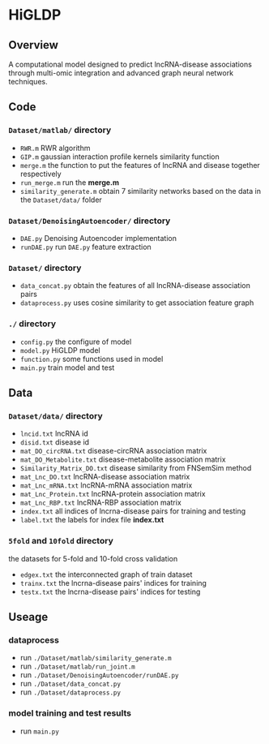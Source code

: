 # HiGLDP

## Overview
A computational model designed to predict lncRNA-disease associations through multi-omic integration and advanced graph neural network techniques.

## Code

### `Dataset/matlab/` directory
- `RWR.m` RWR algorithm
- `GIP.m` gaussian interaction profile kernels similarity function
- `merge.m` the function to put the features of lncRNA and disease together respectively
- `run_merge.m` run the **merge.m**
- `similarity_generate.m` obtain 7 similarity networks based on the data in the `Dataset/data/` folder

### `Dataset/DenoisingAutoencoder/` directory
- `DAE.py` Denoising Autoencoder implementation
- `runDAE.py` run `DAE.py` feature extraction

### `Dataset/` directory
- `data_concat.py` obtain the features of all lncRNA-disease association pairs
- `dataprocess.py` uses cosine similarity to get association feature graph

### `./` directory
- `config.py` the configure of model
- `model.py` HiGLDP model
- `function.py` some functions used in model
- `main.py` train model and test


## Data

### `Dataset/data/` directory
- `lncid.txt` lncRNA id
- `disid.txt` disease id
- `mat_DO_circRNA.txt` disease-circRNA association matrix
- `mat_DO_Metabolite.txt` disease-metabolite association matrix
- `Similarity_Matrix_DO.txt` disease similarity from FNSemSim method
- `mat_Lnc_DO.txt` lncRNA-disease association matrix
- `mat_Lnc_mRNA.txt` lncRNA-mRNA association matrix
- `mat_Lnc_Protein.txt` lncRNA-protein association matrix
- `mat_Lnc_RBP.txt` lncRNA-RBP association matrix
- `index.txt` all indices of lncrna-disease pairs for training and testing
- `label.txt` the labels for index file **index.txt**

### `5fold` and `10fold` directory
the datasets for 5-fold and 10-fold cross validation
- `edgex.txt` the interconnected graph of train dataset
- `trainx.txt` the lncrna-disease pairs' indices for training
- `testx.txt` the lncrna-disease pairs' indices for testing




## Useage

### dataprocess
- run `./Dataset/matlab/similarity_generate.m`
- run `./Dataset/matlab/run_joint.m`
- run `./Dataset/DenoisingAutoencoder/runDAE.py`
- run `./Dataset/data_concat.py`
- run `./Dataset/dataprocess.py`


### model training and test results
- run `main.py`


